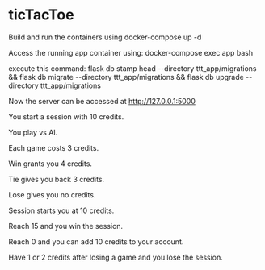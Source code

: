 # ticTacToe

Build and run the containers using docker-compose up -d

Access the running app container using:
docker-compose exec app bash

execute this command:
flask db stamp head --directory ttt_app/migrations && flask db migrate --directory ttt_app/migrations && flask db upgrade --directory ttt_app/migrations

Now the server can be accessed at http://127.0.0.1:5000

You start a session with 10 credits.

You play vs AI.

Each game costs 3 credits.

Win grants you 4 credits.

Tie gives you back 3 credits.

Lose gives you no credits.



Session starts you at 10 credits.

Reach 15 and you win the session.

Reach 0 and you can add 10 credits to your account.

Have 1 or 2 credits after losing a game and you lose the session.
